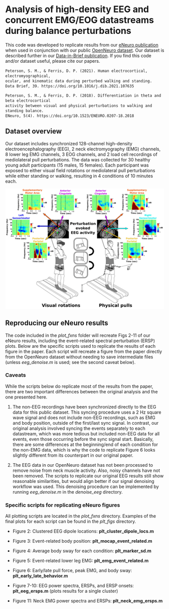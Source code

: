 # Analysis of high-density EEG and concurrent EMG/EOG datastreams during balance perturbations

This code was developed to replicate results from our [eNeuro publication](https://www.ncbi.nlm.nih.gov/pmc/articles/PMC6088363/) when used in conjunction with our public [OpenNeuro dataset](https://openneuro.org/datasets/ds003739/). Our dataset is described further in our [Data-in-Brief publication](https://doi.org/10.1016/j.dib.2021.107635). If you find this code and/or dataset useful, please cite our papers.

```
Peterson, S. M., & Ferris, D. P. (2021). Human electrocortical, electromyographical,
ocular, and kinematic data during perturbed walking and standing.
Data Brief, 39. https://doi.org/10.1016/j.dib.2021.107635
```

```
Peterson, S. M., & Ferris, D. P. (2018). Differentiation in theta and beta electrocortical
activity between visual and physical perturbations to walking and standing balance.
ENeuro, 5(4). https://doi.org/10.1523/ENEURO.0207-18.2018
```

## Dataset overview

Our dataset includes synchronized 128-channel high-density electroencephalography (EEG), 2 neck electromyography (EMG) channels, 8 lower leg EMG channels, 3 EOG channels, and 2 load cell recordings of mediolateral pull perturbations. The data was collected for 30 healthy young adult participants (15 males, 15 females). Each participant was exposed to either visual field rotations or mediolateral pull perturbations while either standing or walking, resulting in 4 conditions of 10 minutes each.


![Summary of source-localized EEG findings during 2 sensorimotor balance perturbations](doc/balance_perturb_eeg.png)


## Reproducing our eNeuro results

The code included in the *plot_fxns* folder will recreate Figs 2-11 of our eNeuro results, including the event-related spectral perturbation (ERSP) plots. Below are the specific scripts used to replicate the results of each figure in the paper. Each script will recreate a figure from the paper directly from the OpenNeuro dataset without needing to save intermediate files (unless *eeg_denoise.m* is used; see the second caveat below).

### Caveats

While the scripts below do replicate most of the results from the paper, there are two important differences between the original analysis and the one presented here.

1) The non-EEG recordings have been synchronized directly to the EEG data for this public dataset. This syncing procedure uses a 2 Hz square wave signal and does not include non-EEG recordings, such as EMG and body position, outside of the first/last sync signal. In contrast, our original analysis involved syncing the events separately to each datastream, which was more tedious but included non-EEG data for all events, even those occurring before the sync signal start. Basically, there are some differences at the beginning/end of each condition for the non-EMG data, which is why the code to replicate Figure 6 looks slightly different from its counterpart in our original paper.

2) The EEG data in our OpenNeuro dataset has not been processed to remove noise from neck muscle activity. Also, noisy channels have not been removed. The scripts to replicate our original EEG results still show reasonable similarities, but would align better if our signal denoising workflow was used. This denoising procedure can be implemented by running *eeg_denoise.m* in the *denoise_eeg* directory.

### Specific scripts for replicating eNeuro figures

All plotting scripts are located in the *plot_fxns* directory. Examples of the final plots for each script can be found in the *plt_figs* directory.

- Figure 2: Clustered EEG dipole locations: **plt_cluster_dipole_locs.m**

- Figure 3: Event-related body position: **plt_mocap_event_related.m**

- Figure 4: Average body sway for each condition: **plt_marker_sd.m**

- Figure 5: Event-related lower leg EMG: **plt_emg_event_related.m**

- Figure 6: Early/late pull force, peak EMG, and body sway: **plt_early_late_behavior.m**

- Figure 7-10: EEG power spectra, ERSPs, and ERSP onsets: **plt_eeg_ersps.m** (plots results for a single cluster)

- Figure 11: Neck EMG power spectra and ERSPs: **plt_neck_emg_ersps.m**

